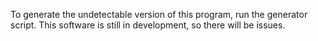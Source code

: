 To generate the undetectable version of this program, run the generator script.
This software is still in development, so there will be issues.
